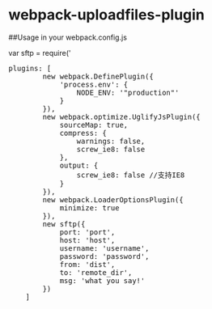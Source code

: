 # webpack-uploadfiles-plugin


##Usage
in your webpack.config.js

var sftp = require('
<pre>
plugins: [
        new webpack.DefinePlugin({
            'process.env': {
                NODE_ENV: '"production"'
            }
        }),
        new webpack.optimize.UglifyJsPlugin({
            sourceMap: true,
            compress: {
                warnings: false,
                screw_ie8: false
            },
            output: {
                screw_ie8: false //支持IE8
            }
        }),
        new webpack.LoaderOptionsPlugin({
            minimize: true
        }),
        new sftp({
            port: 'port',
            host: 'host',
            username: 'username',
            password: 'password',
            from: 'dist',
            to: 'remote_dir',
            msg: 'what you say!'
        })
    ]
</pre>